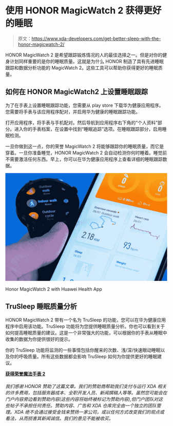 # 使用 HONOR MagicWatch 2 获得更好的睡眠

> 原文：<https://www.xda-developers.com/get-better-sleep-with-the-honor-magicwatch-2/>

HONOR MagicWatch 2 是希望跟踪锻炼情况的人的最佳选择之一。但是对你的健身计划同样重要的是你的睡眠质量。这就是为什么 HONOR 制造了具有先进睡眠跟踪和数据分析功能的 MagicWatch 2。这些工具可以帮助你获得更好的睡眠质量。

## 如何在 HONOR MagicWatch2 上设置睡眠跟踪

为了在手表上设置睡眠跟踪功能，您需要从 play store 下载华为健康应用程序。您需要将手表与该应用程序配对，并启用华为健康的睡眠跟踪功能。

打开应用程序，将手表与手机配对。然后导航到应用程序右下角的“个人资料”部分。进入你的手表档案，在设置中找到“睡眠追踪”选项。在睡眠跟踪部分，启用睡眠检测。

一旦你做到这一点，你的荣誉 MagicWatch 2 将能够跟踪你的睡眠质量，而它是穿着。一旦你准备睡觉，HONOR MagicWatch 2 会自动检测你何时睡着。睡觉前不需要激活任何东西。早上，你可以在华为健康应用程序上查看详细的睡眠跟踪数据。

 <picture>![](img/2bf8ce01c67b1db76da581a36b9f273d.png)</picture> 

Honor MagicWatch 2 with Huawei Health App

## TruSleep 睡眠质量分析

HONOR MagicWatch 2 带有一个名为 TruSleep 的功能，您可以在华为健康应用程序中启用该功能。TruSleep 功能将为您提供睡眠质量分析。你也可以看到关于如何提高睡眠质量的建议。这是一个非常强大的功能，可以根据你的手表从睡眠中收集的数据为你提供很好的提示。

你的 TruSleep 功能将监测的一些事情包括你醒来的次数、浅/深/快速眼动睡眠以及你的呼吸质量。所有这些数据都会影响 TruSleep 如何为你提供更好的睡眠建议。

[**获得荣誉魔法手表 2**](https://www.hihonor.com/ca/products/accessories/honor-magic-watch2-46mm/)

###### 我们感谢 HONOR 赞助了这篇文章。我们的赞助商帮助我们支付与运行 XDA 相关的许多费用，包括服务器成本、全职开发人员、新闻撰稿人等等。虽然您可能会在门户内容旁边看到赞助内容(这些内容将始终被标记为赞助内容),但门户团队对这些帖子不承担任何责任。赞助内容、广告和 XDA 仓库完全由一个独立的团队管理。XDA 绝不会通过接受金钱来赞扬一家公司，或以任何方式改变我们的观点或看法，从而损害其新闻诚信。我们的意见不能被收买。